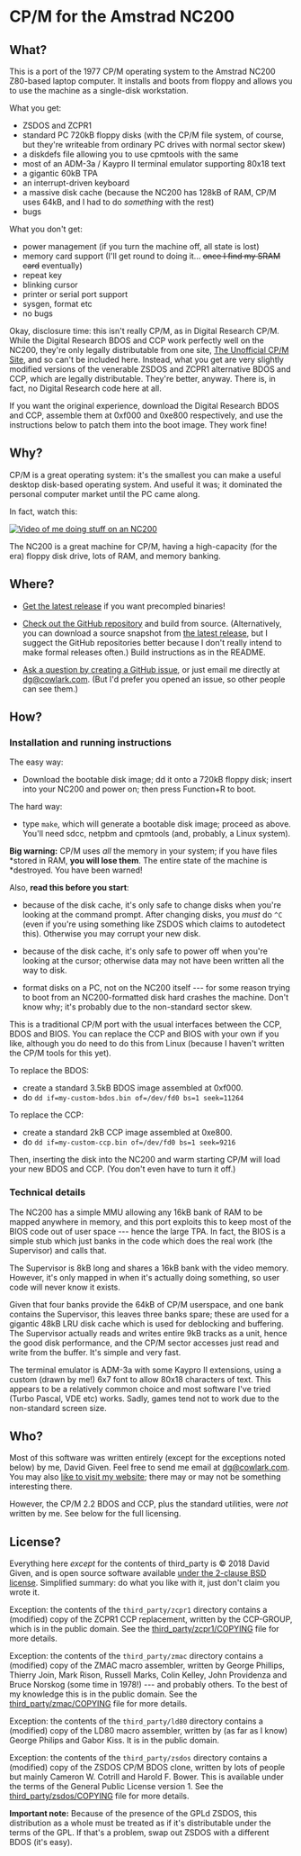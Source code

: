 CP/M for the Amstrad NC200
==========================

What?
-----

This is a port of the 1977 CP/M operating system to the Amstrad NC200 Z80-based laptop
computer. It installs and boots from floppy and allows you to use the machine
as a single-disk workstation.

What you get:

- ZSDOS and ZCPR1
- standard PC 720kB floppy disks (with the CP/M file system, of course, but
they're writeable from ordinary PC drives with normal sector skew)
- a diskdefs file allowing you to use cpmtools with the same
- most of an ADM-3a / Kaypro II terminal emulator supporting 80x18 text
- a gigantic 60kB TPA
- an interrupt-driven keyboard
- a massive disk cache (because the NC200 has 128kB of RAM, CP/M uses 64kB,
and I had to do _something_ with the rest)
- bugs

What you don't get:

- power management (if you turn the machine off, all state is lost)
- memory card support (I'll get round to doing it... ~~once I find my SRAM card~~ eventually)
- repeat key
- blinking cursor
- printer or serial port support
- sysgen, format etc
- no bugs

Okay, disclosure time: this isn't really CP/M, as in Digital Research CP/M.
While the Digital Research BDOS and CCP work perfectly well on the NC200,
they're only legally distributable from one site, [The Unofficial CP/M
Site](http://www.cpm.z80.de/), and so can't be included here. Instead, what
you get are very slightly modified versions of the venerable ZSDOS and ZCPR1
alternative BDOS and CCP, which are legally distributable. They're better,
anyway. There is, in fact, no Digital Research code here at all.

If you want the original experience, download the Digital Research BDOS and
CCP, assemble them at 0xf000 and 0xe800 respectively, and use the
instructions below to patch them into the boot image. They work fine!

Why?
----

CP/M is a great operating system: it's the smallest you can make a useful
desktop disk-based operating system. And useful it was; it dominated the
personal computer market until the PC came along.

In fact, watch this:

[![Video of me doing stuff on an NC200](http://img.youtube.com/vi/FGWshrMZcCc/0.jpg)](https://www.youtube.com/watch?v=FGWshrMZcCc)

The NC200 is a great machine for CP/M, having a high-capacity (for the era)
floppy disk drive, lots of RAM, and memory banking.

Where?
------

- [Get the latest
release](https://github.com/davidgiven/nc200cpm/releases/latest) if you want
precompled binaries!

- [Check out the GitHub repository](http://github.com/davidgiven/nc200cpm)
and build from source. (Alternatively, you can download a source snapshot
from [the latest
release](https://github.com/davidgiven/nc200cpm/releases/latest), but I
suggect the GitHub repositories better because I don't really intend to make
formal releases often.) Build instructions as in the README.

- [Ask a question by creating a GitHub
issue](https://github.com/davidgiven/nc200cpm/issues/new), or just email me
directly at [dg@cowlark.com](mailto:dg@cowlark.com). (But I'd prefer you
opened an issue, so other people can see them.)


How?
----

### Installation and running instructions

The easy way:

- Download the bootable disk image; dd it onto a 720kB floppy disk; insert
into your NC200 and power on; then press Function+R to boot.

The hard way:

- type `make`, which will generate a bootable disk image; proceed as above.
You'll need sdcc, netpbm and cpmtools (and, probably, a Linux system).

**Big warning:** CP/M uses _all_ the memory in your system; if you have files
*stored in RAM, **you will lose them**. The entire state of the machine is
*destroyed. You have been warned!

Also, **read this before you start**:

- because of the disk cache, it's only safe to change disks when you're
looking at the command prompt. After changing disks, you _must_ do `^C` (even
if you're using something like ZSDOS which claims to autodetect this).
Otherwise you may corrupt your new disk.

- because of the disk cache, it's only safe to power off when you're looking
at the cursor; otherwise data may not have been written all the way to disk.

- format disks on a PC, not on the NC200 itself --- for some reason trying to
boot from an NC200-formatted disk hard crashes the machine. Don't know why;
it's probably due to the non-standard sector skew.

This is a traditional CP/M port with the usual interfaces between the CCP,
BDOS and BIOS. You can replace the CCP and BIOS with your own if you like,
although you do need to do this from Linux (because I haven't written the
CP/M tools for this yet).

To replace the BDOS:

- create a standard 3.5kB BDOS image assembled at 0xf000.
- do `dd if=my-custom-bdos.bin of=/dev/fd0 bs=1 seek=11264`

To replace the CCP:

- create a standard 2kB CCP image assembled at 0xe800.
- do `dd if=my-custom-ccp.bin of=/dev/fd0 bs=1 seek=9216`

Then, inserting the disk into the NC200 and warm starting CP/M will load your
new BDOS and CCP. (You don't even have to turn it off.)

### Technical details

The NC200 has a simple MMU allowing any 16kB bank of RAM to be mapped
anywhere in memory, and this port exploits this to keep most of the BIOS code
out of user space --- hence the large TPA. In fact, the BIOS is a simple stub
which just banks in the code which does the real work (the Supervisor) and
calls that.

The Supervisor is 8kB long and shares a 16kB bank with the video memory.
However, it's only mapped in when it's actually doing something, so user code
will never know it exists.

Given that four banks provide the 64kB of CP/M userspace, and one bank
contains the Supervisor, this leaves three banks spare; these are used for a
gigantic 48kB LRU disk cache which is used for deblocking and buffering. The
Supervisor actually reads and writes entire 9kB tracks as a unit, hence the
good disk performance, and the CP/M sector accesses just read and write from
the buffer. It's simple and very fast.

The terminal emulator is ADM-3a with some Kaypro II extensions, using a
custom (drawn by me!) 6x7 font to allow 80x18 characters of text. This
appears to be a relatively common choice and most software I've tried (Turbo
Pascal, VDE etc) works. Sadly, games tend not to work due to the non-standard
screen size.

Who?
----

Most of this software was written entirely (except for the exceptions noted
below) by me, David Given. Feel free to send me email at
[dg@cowlark.com](mailto:dg@cowlark.com). You may also [like to visit my
website](http://cowlark.com); there may or may not be something interesting
there.

However, the CP/M 2.2 BDOS and CCP, plus the standard utilities, were _not_
written by me. See below for the full licensing.

License?
--------

Everything here _except_ for the contents of third_party is © 2018 David
Given, and is open source software available [under the 2-clause BSD
license](https://github.com/davidgiven/nc200cpm/blob/master/COPYING).
Simplified summary: do what you like with it, just don't claim you wrote it.

Exception: the contents of the `third_party/zcpr1` directory contains a
(modified) copy of the ZCPR1 CCP replacement, written by the CCP-GROUP, which
is in the public domain. See the
[third_party/zcpr1/COPYING](third_party/zcpr1/COPYING) file for more details.

Exception: the contents of the `third_party/zmac` directory contains a
(modified) copy of the ZMAC macro assembler, written by George Phillips,
Thierry Join, Mark Rison, Russell Marks, Colin Kelley, John Providenza and
Bruce Norskog (some time in 1978!) --- and probably others. To the best of my
knowledge this is in the public domain. See the
[third_party/zmac/COPYING](third_party/zmac/COPYING) file for more details.

Exception: the contents of the `third_party/ld80` directory contains a
(modified) copy of the LD80 macro assembler, written by (as far as I know)
George Philips and Gabor Kiss. It is in the public domain.

Exception: the contents of the `third_party/zsdos` directory contains a
(modified) copy of the ZSDOS CP/M BDOS clone, written by lots of people but
mainly Cameron W. Cotrill and Harold F. Bower. This is available under the
terms of the General Public License version 1. See the
[third_party/zsdos/COPYING](third_party/zsdos/COPYING) file for more details.

**Important note:** Because of the presence of the GPLd ZSDOS, this
distribution as a whole must be treated as if it's distributable under the
terms of the GPL. If that's a problem, swap out ZSDOS with a different BDOS
(it's easy).
